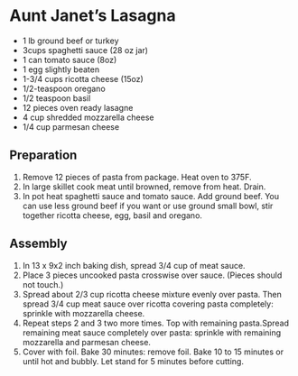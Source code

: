 Aunt Janet’s Lasagna
====================* 1 lb ground beef or turkey* 3cups spaghetti sauce (28 oz jar)* 1 can tomato sauce (8oz)* 1 egg slightly beaten* 1-3/4 cups ricotta cheese (15oz)
* 1/2-teaspoon oregano
* 1/2 teaspoon basil
* 12 pieces oven ready lasagne
* 4 cup shredded mozzarella cheese
* 1/4 cup parmesan cheesePreparation
-----------
1. Remove 12 pieces of pasta from package.  Heat oven to 375F.2. In large skillet cook meat until browned, remove from heat. Drain.3. In pot heat spaghetti sauce and tomato sauce.  Add ground beef. You can use less ground beef if you want or use ground small bowl, stir together ricotta cheese, egg, basil and oregano.Assembly
-------
1. In 13 x 9x2 inch baking dish, spread 3/4 cup of meat sauce.2. Place 3 pieces uncooked pasta crosswise over sauce. (Pieces should not touch.)3. Spread about 2/3 cup ricotta cheese mixture evenly over pasta. Then spread 3/4 cup meat sauce over ricotta covering pasta completely: sprinkle with mozzarella cheese.4. Repeat  steps 2 and 3 two more times.  Top with remaining pasta.Spread remaining meat sauce completely over pasta: sprinkle with remaining mozzarella and parmesan cheese.5. Cover with foil.  Bake 30 minutes: remove foil.  Bake 10 to 15 minutes or until hot and bubbly.  Let stand for 5 minutes before cutting.